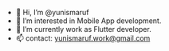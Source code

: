 - 👋 Hi, I’m @yunismaruf
- 👀 I’m interested in Mobile App development.
- 🌱 I’m currently work as Flutter developer.
- 📫 contact: yunismaruf.work@gmail.com

<!---
yunismaruf/yunismaruf is a ✨ special ✨ repository because its `README.md` (this file) appears on your GitHub profile.
You can click the Preview link to take a look at your changes.
--->

